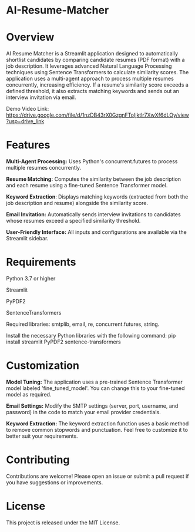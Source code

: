 # AI-Resume-Matcher

# Overview

AI Resume Matcher is a Streamlit application designed to automatically shortlist candidates by comparing candidate resumes (PDF format) with a job description. It leverages advanced Natural Language Processing techniques using Sentence Transformers to calculate similarity scores. The application uses a multi-agent approach to process multiple resumes concurrently, increasing efficiency. If a resume's similarity score exceeds a defined threshold, it also extracts matching keywords and sends out an interview invitation via email.

Demo Video Link: https://drive.google.com/file/d/1nzDB43rX0GzgnFToIjktlr7XwXf6dLOy/view?usp=drive_link

# Features

**Multi-Agent Processing:** Uses Python's concurrent.futures to process multiple resumes concurrently.

**Resume Matching:** Computes the similarity between the job description and each resume using a fine-tuned Sentence Transformer model.

**Keyword Extraction**: Displays matching keywords (extracted from both the job description and resume) alongside the similarity score.

**Email Invitation:** Automatically sends interview invitations to candidates whose resumes exceed a specified similarity threshold.

**User-Friendly Interface:** All inputs and configurations are available via the Streamlit sidebar.

# Requirements

Python 3.7 or higher

Streamlit

PyPDF2

SentenceTransformers

Required libraries: smtplib, email, re, concurrent.futures, string.

Install the necessary Python libraries with the following command:  pip install streamlit PyPDF2 sentence-transformers


# Customization

**Model Tuning:**
The application uses a pre-trained Sentence Transformer model labeled 'fine_tuned_model'. You can change this to your fine-tuned model as required.

**Email Settings:**
Modify the SMTP settings (server, port, username, and password) in the code to match your email provider credentials.

**Keyword Extraction:**
The keyword extraction function uses a basic method to remove common stopwords and punctuation. Feel free to customize it to better suit your requirements.

# Contributing

Contributions are welcome! Please open an issue or submit a pull request if you have suggestions or improvements.

# License

This project is released under the MIT License.
